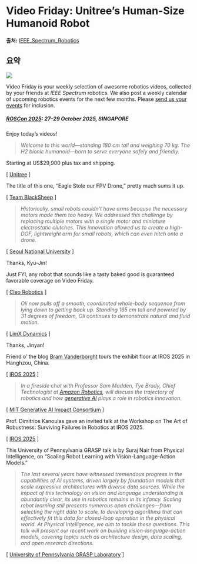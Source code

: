 # Video Friday: Unitree’s Human-Size Humanoid Robot

**출처:** [IEEE_Spectrum_Robotics](https://spectrum.ieee.org/video-friday-human-size-robot)

## 요약
![](https://spectrum.ieee.org/media-library/stylish-humanoid-robot-walking-in-marble-hallway-dressed-in-brown-hooded-outfit-also-human-walking-next-to-humanoid-dressed-in.png?id=61899164&width=1245&height=700&coordinates=0%2C178%2C0%2C179)  
  

Video Friday is your weekly selection of awesome robotics videos, collected by your friends at *IEEE Spectrum* robotics. We also post a weekly calendar of upcoming robotics events for the next few months. Please [send us your events](mailto:automaton@ieee.org?subject=Robotics%20event%20suggestion%20for%20Video%20Friday) for inclusion.

##### [ROSCon 2025](https://roscon.ros.org/2025/): 27–29 October 2025, SINGAPORE

Enjoy today’s videos!

> *Welcome to this world—standing 180 cm tall and weighing 70 kg. The H2 bionic humanoid—born to serve everyone safely and friendly.*

Starting at US$29,900 plus tax and shipping.

[ [Unitree](https://www.unitree.com/H2/) ]

The title of this one, “Eagle Stole our FPV Drone,” pretty much sums it up.

[ [Team BlackSheep](https://www.team-blacksheep.com/) ]

> *Historically, small robots couldn’t have arms because the necessary motors made them too heavy. We addressed this challenge by replacing multiple motors with a single motor and miniature electrostatic clutches. This innovation allowed us to create a high-DOF, lightweight arm for small robots, which can even hitch onto a drone.*

[ [Seoul National University](https://advanced.onlinelibrary.wiley.com/doi/10.1002/aisy.202500625) ]

Thanks, Kyu-Jin!

Just FYI, any robot that sounds like a tasty baked good is guaranteed favorable coverage on Video Friday.

[ [Cleo Robotics](https://cleorobotics.com/) ]

> *Oli now pulls off a smooth, coordinated whole-body sequence from lying down to getting back up. Standing 165 cm tall and powered by 31 degrees of freedom, Oli continues to demonstrate natural and fluid motion.*

[ [LimX Dynamics](https://www.limxdynamics.com/en/oli) ]

Thanks, Jinyan!

Friend o’ the blog [Bram Vanderborght](https://spectrum.ieee.org/robotic-dreams-robotic-realities) tours the exhibit floor at IROS 2025 in Hanghzou, China.

[ [IROS 2025](https://www.iros25.org/) ]

> *In a fireside chat with Professor Sam Madden, Tye Brady, Chief Technologist at [Amazon Robotics](https://spectrum.ieee.org/amazon-robotics-vulcan-warehouse-picking), will discuss the trajectory of robotics and how [generative AI](https://spectrum.ieee.org/what-is-generative-ai) plays a role in robotics innovation.*

[ [MIT Generative AI Impact Consortium](https://genai.mit.edu/mit-generative-ai-symposium/) ]

Prof. Dimitrios Kanoulas gave an invited talk at the Workshop on The Art of Robustness: Surviving Failures in Robotics at IROS 2025.

[ [IROS 2025](https://art-of-robustness-iros2025.github.io/) ]

This University of Pennsylvania GRASP talk is by Suraj Nair from Physical Intelligence, on “Scaling Robot Learning with Vision-Language-Action Models.”

> *The last several years have witnessed tremendous progress in the capabilities of AI systems, driven largely by foundation models that scale expressive architectures with diverse data sources. While the impact of this technology on vision and language understanding is abundantly clear, its use in robotics remains in its infancy. Scaling robot learning still presents numerous open challenges—from selecting the right data to scale, to developing algorithms that can effectively fit this data for closed-loop operation in the physical world. At Physical Intelligence, we aim to tackle these questions. This talk will present our recent work on building vision-language-action models, covering topics such as architecture design, data scaling, and open research directions.*

[ [University of Pennsylvania GRASP Laboratory](https://www.grasp.upenn.edu/events/fall-2025-grasp-sfi-suraj-nair/) ]
